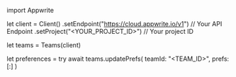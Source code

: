 import Appwrite

let client = Client()
    .setEndpoint("https://cloud.appwrite.io/v1") // Your API Endpoint
    .setProject("&lt;YOUR_PROJECT_ID&gt;") // Your project ID

let teams = Teams(client)

let preferences = try await teams.updatePrefs(
    teamId: "<TEAM_ID>",
    prefs: [:]
)

